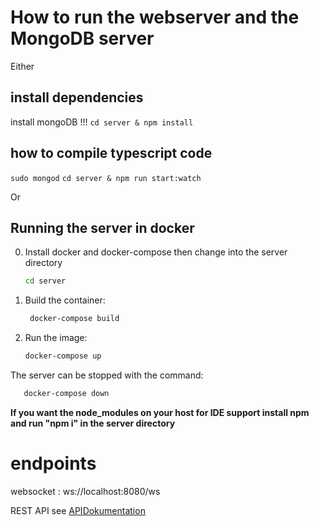 # How to run the webserver and the MongoDB server

Either

## install dependencies 
install mongoDB !!!
```cd server & npm install ```
## how to compile typescript code 
```sudo mongod```
```cd server & npm run start:watch```

Or

## Running the server in docker

0. Install docker and docker-compose then change into the server directory
   ```bash
   cd server
   ```

1. Build the container:
   ```bash
    docker-compose build
   ```
2. Run the image:
   ```bash
   docker-compose up
   ```
The server can be stopped with the command:
```bash
   docker-compose down
```

**If you want the node_modules on your host for IDE support install npm and run "npm i" in the server directory**

# endpoints
websocket  : ws://localhost:8080/ws

REST API see
[APIDokumentation](./APIdocumentation/README.md)

